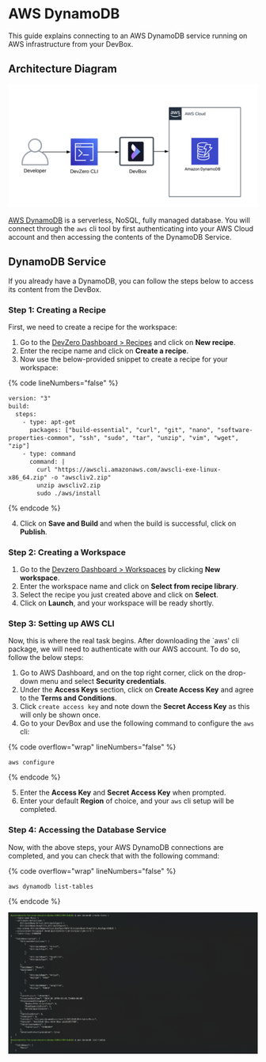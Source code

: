 # AWS DynamoDB

This guide explains connecting to an AWS DynamoDB service running on AWS infrastructure from your DevBox.

## Architecture Diagram

![AWS DynamoDB Architecture](../../../.gitbook/assets/aws-dynamodb-architecture.png)

<!-- markdown-link-check-disable-next-line -->
[AWS DynamoDB](https://docs.aws.amazon.com/amazondynamodb/latest/developerguide/Introduction.html) is a serverless, NoSQL, fully managed database. You will connect through the `aws` cli tool by first authenticating into your AWS Cloud account and then accessing the contents of the DynamoDB Service.

## DynamoDB Service

If you already have a DynamoDB, you can follow the steps below to access its content from the DevBox.

### Step 1: Creating a Recipe

First, we need to create a recipe for the workspace:

1. Go to the [DevZero Dashboard > Recipes](https://www.devzero.io/dashboard/recipes) and click on **New recipe**.
2. Enter the recipe name and click on **Create a recipe**.
3. Now use the below-provided snippet to create a recipe for your workspace:

{% code lineNumbers="false" %}
```
version: "3"
build:
  steps:
    - type: apt-get
      packages: ["build-essential", "curl", "git", "nano", "software-properties-common", "ssh", "sudo", "tar", "unzip", "vim", "wget", "zip"]
    - type: command
      command: |
        curl "https://awscli.amazonaws.com/awscli-exe-linux-x86_64.zip" -o "awscliv2.zip"
        unzip awscliv2.zip
        sudo ./aws/install
```
{% endcode %}

4. Click on **Save and Build** and when the build is successful, click on **Publish**.

### Step 2: Creating a Workspace

1. Go to the [Devzero Dashboard > Workspaces](https://www.devzero.io/dashboard/workspaces) by clicking **New workspace**.
2. Enter the workspace name and click on **Select from recipe library**.
3. Select the recipe you just created above and click on **Select**.
4. Click on **Launch**, and your workspace will be ready shortly.

### Step 3: Setting up AWS CLI

Now, this is where the real task begins. After downloading the `aws' cli package, we will need to authenticate with our AWS account. To do so, follow the below steps:

1. Go to AWS Dashboard, and on the top right corner, click on the drop-down menu and select **Security credentials**.
2. Under the **Access Keys** section, click on **Create Access Key** and agree to the **Terms and Conditions**.
3. Click `create access key` and note down the **Secret Access Key** as this will only be shown once.
4. Go to your DevBox and use the following command to configure the `aws` cli:

{% code overflow="wrap" lineNumbers="false" %}
```
aws configure
```
{% endcode %}

5. Enter the **Access Key** and **Secret Access Key** when prompted.
6. Enter your default **Region** of choice, and your `aws` cli setup will be completed.

### Step 4: Accessing the Database Service

Now, with the above steps, your AWS DynamoDB connections are completed, and you can check that with the following command:

{% code overflow="wrap" lineNumbers="false" %}
```
aws dynamodb list-tables
```
{% endcode %}

![GCP DynamoDB Creation and Access](../../../.gitbook/assets/aws-dynamodb-creation.png)
